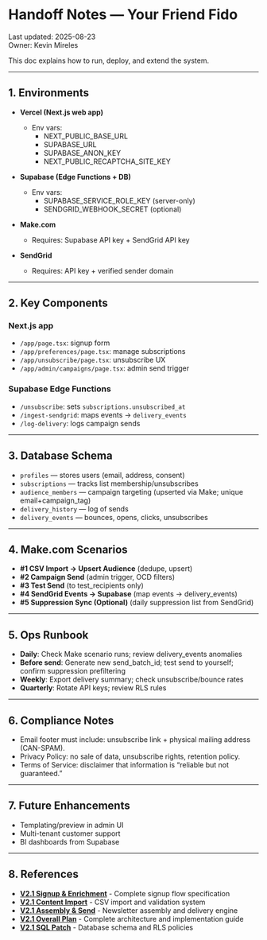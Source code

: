 # Handoff Notes — Your Friend Fido
Last updated: 2025-08-23  
Owner: Kevin Mireles  

This doc explains how to run, deploy, and extend the system.

---

## 1. Environments
- **Vercel (Next.js web app)**  
  - Env vars:  
    - NEXT_PUBLIC_BASE_URL  
    - SUPABASE_URL  
    - SUPABASE_ANON_KEY  
    - NEXT_PUBLIC_RECAPTCHA_SITE_KEY  

- **Supabase (Edge Functions + DB)**  
  - Env vars:  
    - SUPABASE_SERVICE_ROLE_KEY (server-only)  
    - SENDGRID_WEBHOOK_SECRET (optional)  

- **Make.com**  
  - Requires: Supabase API key + SendGrid API key  

- **SendGrid**  
  - Requires: API key + verified sender domain  

---

## 2. Key Components

### Next.js app
- `/app/page.tsx`: signup form  
- `/app/preferences/page.tsx`: manage subscriptions  
- `/app/unsubscribe/page.tsx`: unsubscribe UX  
- `/app/admin/campaigns/page.tsx`: admin send trigger  

### Supabase Edge Functions
- `/unsubscribe`: sets `subscriptions.unsubscribed_at`  
- `/ingest-sendgrid`: maps events → `delivery_events`  
- `/log-delivery`: logs campaign sends  

---

## 3. Database Schema
- `profiles` — stores users (email, address, consent)  
- `subscriptions` — tracks list membership/unsubscribes  
- `audience_members` — campaign targeting (upserted via Make; unique email+campaign_tag)  
- `delivery_history` — log of sends  
- `delivery_events` — bounces, opens, clicks, unsubscribes  

---

## 4. Make.com Scenarios
- **#1 CSV Import → Upsert Audience** (dedupe, upsert)  
- **#2 Campaign Send** (admin trigger, OCD filters)  
- **#3 Test Send** (to test_recipients only)  
- **#4 SendGrid Events → Supabase** (map events → delivery_events)  
- **#5 Suppression Sync (Optional)** (daily suppression list from SendGrid)  

---

## 5. Ops Runbook
- **Daily**: Check Make scenario runs; review delivery_events anomalies  
- **Before send**: Generate new send_batch_id; test send to yourself; confirm suppression prefiltering  
- **Weekly**: Export delivery summary; check unsubscribe/bounce rates  
- **Quarterly**: Rotate API keys; review RLS rules  

---

## 6. Compliance Notes
- Email footer must include: unsubscribe link + physical mailing address (CAN-SPAM).  
- Privacy Policy: no sale of data, unsubscribe rights, retention policy.  
- Terms of Service: disclaimer that information is “reliable but not guaranteed.”  

---

## 7. Future Enhancements
- Templating/preview in admin UI  
- Multi-tenant customer support  
- BI dashboards from Supabase  

---

## 8. References
- **[V2.1 Signup & Enrichment](../V2_Requirements/yff-v2.1-01-signup.md)** - Complete signup flow specification
- **[V2.1 Content Import](../V2_Requirements/yff-v2.1-02-content-import.md)** - CSV import and validation system
- **[V2.1 Assembly & Send](../V2_Requirements/yff-v2.1-03-send.md)** - Newsletter assembly and delivery engine
- **[V2.1 Overall Plan](../V2_Requirements/yff-v2.1-04-overall-plan.md)** - Complete architecture and implementation guide
- **[V2.1 SQL Patch](../V2_Requirements/yff-v2.1_sql_patch.sql)** - Database schema and RLS policies
